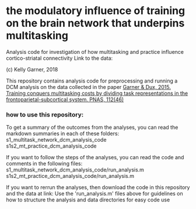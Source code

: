 # the modulatory influence of training on the brain network that underpins multitasking

Analysis code for investigation of how multitasking and practice influence cortico-striatal connectivity
Link to the data:

(c) Kelly Garner, 2018

This repository contains analysis code for preprocessing and running a DCM analysis on the data collected in the paper [Garner & Dux, 2015. Training conquers multitasking costs by dividing task representations in the frontoparietal-subcortical system. PNAS, 112(46)](http://www.pnas.org/content/112/46/14372) 


### how to use this repository:
To get a summary of the outcomes from the analyses, you can read the markdown summaries in each of these folders:
s1_multitask_network_dcm_analysis_code
s1s2_mt_practice_dcm_analysis_code

If you want to follow the steps of the analyses, you can read the code and comments in the following files:
s1_multitask_network_dcm_analysis_code/run_analysis.m
s1s2_mt_practice_dcm_analysis_code/run_analysis.m


If you want to rerrun the analyses, then download the code in this repository and the data at link: 
Use the 'run_analysis.m' files above for guidelines on how to structure the analysis and data directories for easy code use
